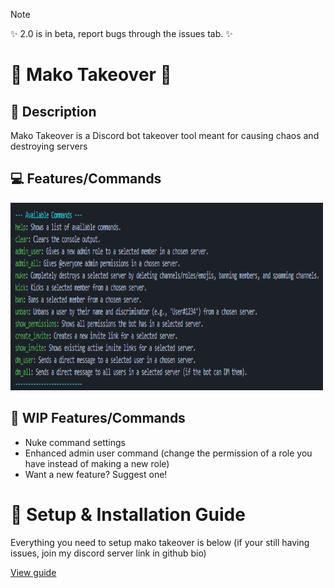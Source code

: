 > [!NOTE]
> ✨ 2.0 is in beta, report bugs through the issues tab. ✨

# 🦈 Mako Takeover 🦈

## 📰 Description
<P>Mako Takeover is a Discord bot takeover tool meant for causing chaos and destroying servers</P>

## 💻 Features/Commands
<img src="cmd-list.png" width="500" height="300">

## 🔧 WIP Features/Commands
<ul>
  <li>Nuke command settings</li>
  <li>Enhanced admin user command (change the permission of a role you have instead of making a new role)</li>
  <li>Want a new feature? Suggest one!</li>
</ul>

# 📝 Setup & Installation Guide
<p>Everything you need to setup mako takeover is below (if your still having issues, join my discord server link in github bio)</p>
<a href="https://github.com/Memerip/Mako-Takeover/blob/main/setup.txt">View guide</a>
